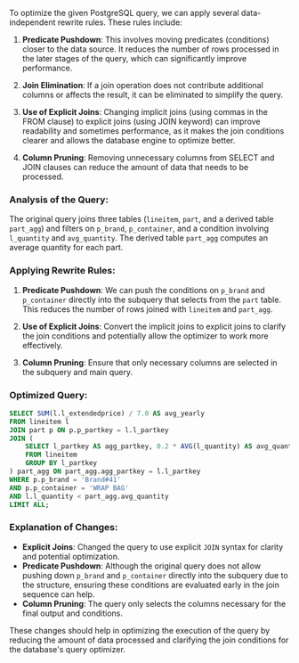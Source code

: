 To optimize the given PostgreSQL query, we can apply several data-independent rewrite rules. These rules include:

1. **Predicate Pushdown**: This involves moving predicates (conditions) closer to the data source. It reduces the number of rows processed in the later stages of the query, which can significantly improve performance.

2. **Join Elimination**: If a join operation does not contribute additional columns or affects the result, it can be eliminated to simplify the query.

3. **Use of Explicit Joins**: Changing implicit joins (using commas in the FROM clause) to explicit joins (using JOIN keyword) can improve readability and sometimes performance, as it makes the join conditions clearer and allows the database engine to optimize better.

4. **Column Pruning**: Removing unnecessary columns from SELECT and JOIN clauses can reduce the amount of data that needs to be processed.

### Analysis of the Query:

The original query joins three tables (`lineitem`, `part`, and a derived table `part_agg`) and filters on `p_brand`, `p_container`, and a condition involving `l_quantity` and `avg_quantity`. The derived table `part_agg` computes an average quantity for each part.

### Applying Rewrite Rules:

1. **Predicate Pushdown**: We can push the conditions on `p_brand` and `p_container` directly into the subquery that selects from the `part` table. This reduces the number of rows joined with `lineitem` and `part_agg`.

2. **Use of Explicit Joins**: Convert the implicit joins to explicit joins to clarify the join conditions and potentially allow the optimizer to work more effectively.

3. **Column Pruning**: Ensure that only necessary columns are selected in the subquery and main query.

### Optimized Query:

```sql
SELECT SUM(l.l_extendedprice) / 7.0 AS avg_yearly
FROM lineitem l
JOIN part p ON p.p_partkey = l.l_partkey
JOIN (
    SELECT l_partkey AS agg_partkey, 0.2 * AVG(l_quantity) AS avg_quantity
    FROM lineitem
    GROUP BY l_partkey
) part_agg ON part_agg.agg_partkey = l.l_partkey
WHERE p.p_brand = 'Brand#41'
AND p.p_container = 'WRAP BAG'
AND l.l_quantity < part_agg.avg_quantity
LIMIT ALL;
```

### Explanation of Changes:

- **Explicit Joins**: Changed the query to use explicit `JOIN` syntax for clarity and potential optimization.
- **Predicate Pushdown**: Although the original query does not allow pushing down `p_brand` and `p_container` directly into the subquery due to the structure, ensuring these conditions are evaluated early in the join sequence can help.
- **Column Pruning**: The query only selects the columns necessary for the final output and conditions.

These changes should help in optimizing the execution of the query by reducing the amount of data processed and clarifying the join conditions for the database's query optimizer.